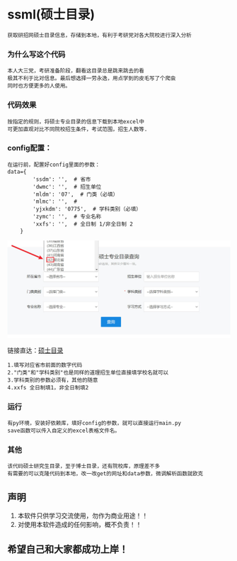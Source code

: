 # ssml(硕士目录)
    获取研招网硕士目录信息，存储到本地，有利于考研党对各大院校进行深入分析

### 为什么写这个代码
    本人大三党，考研准备阶段，翻看这目录总是跳来跳去的看
    极其不利于比对信息。最后想选择一劳永逸，用点学到的皮毛写了个爬虫
    同时也方便更多的人使用。

### 代码效果
    按指定的规则，将硕士专业目录的信息下载到本地excel中
    可更加直观对比不同院校招生条件，考试范围，招生人数等.

### config配置：
    在运行前，配置好config里面的参数：
    data={
            'ssdm': '',  # 省市
            'dwmc': '',  # 招生单位
            'mldm': '07',  # 门类（必填）
            'mlmc': '',  #
            'yjxkdm': '0775',  # 学科类别（必填）
            'zymc': '',  # 专业名称
            'xxfs': '',  # 全日制 1/非全日制 2
        }  
    
<img src="./img/0.jpg"/>


链接直达：[硕士目录](https://yz.chsi.com.cn/zsml/zyfx_search.jsp)

    1.填写对应省市前面的数字代码
    2."门类"和"学科类别"也是同样的道理招生单位直接填学校名就可以
    3.学科类别的参数必须有，其他的随意
    4.xxfs 全日制填1，非全日制填2
    
### 运行
    有py环境，安装好依赖库，填好config的参数，就可以直接运行main.py
    save函数可以传入自定义的excel表格文件名。

### 其他
    该代码硕士研究生目录，至于博士目录，还有院校库，原理差不多
    有需要的可以克隆代码到本地，改一改get的网址和data参数，微调解析函数就欧克
    
## 声明

1. 本软件只供学习交流使用，勿作为商业用途！！
2. 对使用本软件造成的任何影响，概不负责！！


## 希望自己和大家都成功上岸！
